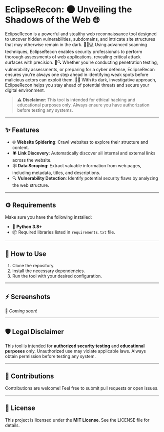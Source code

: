 # EclipseRecon: 🌑 Unveiling the Shadows of the Web 🌐

EclipseRecon is a powerful and stealthy web reconnaissance tool designed to uncover hidden vulnerabilities, subdomains, and intricate site structures that may otherwise remain in the dark. 🕵️‍♂️💻 Using advanced scanning techniques, EclipseRecon enables security professionals to perform thorough assessments of web applications, revealing critical attack surfaces with precision. 🚨🔍 Whether you're conducting penetration testing, vulnerability assessments, or preparing for a cyber defense, EclipseRecon ensures you're always one step ahead in identifying weak spots before malicious actors can exploit them. 🔐💥 With its dark, investigative approach, EclipseRecon helps you stay ahead of potential threats and secure your digital environment.

> ⚠️ **Disclaimer**: This tool is intended for ethical hacking and educational purposes only. Always ensure you have authorization before testing any systems.

---

## ✨ Features  
- 🌐 **Website Spidering**: Crawl websites to explore their structure and content.  
- 🕷️ **Link Discovery**: Automatically discover all internal and external links across the website.  
- 🕸️ **Data Scraping**: Extract valuable information from web pages, including metadata, titles, and descriptions.  
- 🔍 **Vulnerability Detection**: Identify potential security flaws by analyzing the web structure.

---

## ⚙️ Requirements  
Make sure you have the following installed:  
- 🐍 **Python 3.8+**  
- 📦 Required libraries listed in `requirements.txt` file.

---

## 🚀 How to Use  
1. Clone the repository.  
2. Install the necessary dependencies.  
3. Run the tool with your desired configuration.

---

## ⚡ Screenshots  
📸 _Coming soon!_  

---

## 🛡️ Legal Disclaimer  
This tool is intended for **authorized security testing** and **educational purposes** only. Unauthorized use may violate applicable laws. Always obtain permission before testing any system.

---

## 🤝 Contributions  
Contributions are welcome! Feel free to submit pull requests or open issues.  

---

## 📄 License  
This project is licensed under the **MIT License**. See the LICENSE file for details.  
